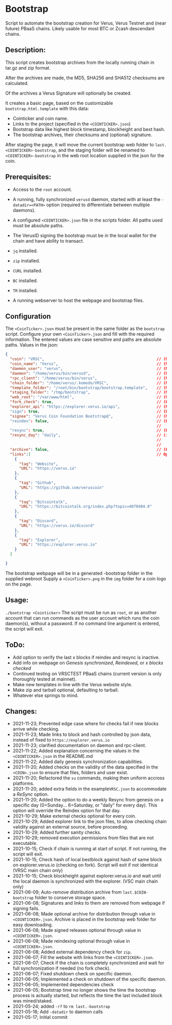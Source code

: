# Bootstrap
Script to automate the bootstrap creation for Verus, Verus Testnet and (near future) PBaaS chains. Likely usable for most BTC or Zcash descendant chains.

## Description:
This script creates bootstrap archives from the locally running chain in tar.gz and zip format.

After the archives are made, the MD5, SHA256 and SHA512 checksums are calculated.

Of the archives a Verus Signature will optionally be created.

It creates a basic page, based on the customizable `bootstrap.html.template` with this data:
 - Cointicker and coin name.
 - Links to the project (specified in the `<COINTICKER>.json`)
 - Bootstrap data like highest block timestamp, blockheight and best hash.
 - The bootstrap archives, their checksums and (optional) signature.

After staging the page, it will move the current bootstrap web folder to `last.<COINTICKER>-bootstrap`, and the staging folder will be renamed to `<COINTICKER>-bootstrap` in the web root location supplied in the json for the coin.

## Prerequisites:
 - Access to the `root` account.
 - A running, fully synchronized `verusd` daemon, started with at least the `-datadir=<PATH>` option (required to differentiate between multiple daemons).
 - A configured `<COINTICKER>.json` file in the scripts folder. All paths used must be absolute paths.
 - The VerusID signing the bootstrap must be in the local wallet for the chain and have ability to transact.
 - `jq` installed.
 - `zip` installed.
 - `CURL` installed.
 - `BC` installed.
 - `TR` installed.

 - A running webserver to host the webpage and bootstrap files.

## Configuration
The `<CoinTicker>.json` must be present in the same folder as the `bootstrap` script. Configure your own `<CoinTicker>.json` and fill with the required information. The entered values are case sensitive and paths are absolute paths.
Values in the json:
```json
{
  "coin": "VRSC",                                                 // (Mandatory) The genarlly accepted cointicker
  "coin_name": "Verus",                                           // (Mandatory) The name for the chain
  "daemon_user": "verus",                                         // (Mandatory) The linux user that is running the coin daemon
  "daemon": "/home/verus/bin/verusd",                             // (Mandatory) The complete path to (and including) the coindeamon, DO NOT ADD ANY PARAMETERS
  "rpc_client": "/home/verus/bin/verus",                          // (Mandatory) The complete path to (and including) the RPC client, DO NOT ADD ANY PARAMETERS
  "chain_folder": "/home/verus/.komodo/VRSC",                     // (Mandatory) The complate path to the chain data
  "template_folder": "/root/bin/bootstrap/bootstrap.template",    // (Mandatory) The complete path to the template for the website
  "staging_folder": "/tmp/bootstrap",                             // (Mandatory) The complete path to the temporary staging folder
  "web_root": "/var/www/html",                                    // (Mandatory) The complete path to the webroot of the webserver
  "fork_check": true,                                             // (Boolean)   If true do external checks to the link supplied in "explorer_api"
  "explorer_api": "https://explorer.verus.io/api",                // (Mandatory when "fork_check": true) URL to the external API endpoint
  "sign": true,                                                   // (Boolean)   Whether to sign the archive with a VerusID
  "signee": "Verus Coin Foundation Bootstrap@",                   // (Mandatory when "sign": true) The ID on the chain to sign
  "reindex": false,                                               // (Boolean)   When true, the chain will reindex after bootstrap creation.
                                                                  //             This value is overridden by "resync": true
  "resync": true,                                                 // (Boolean)   Synchronize the chain from genesis after bootstrap generation
  "resync_day": "daily",                                          // (integer or text) Text "daily" will trigger a resync on any weekday
                                                                  //                   Number 0-6 will trigger the resync ONLY on that weekday
                                                                  //                   0=Sunday, 1=Monday, ... , 6=Saturday
  "archive": false,                                               // (Boolean)   After finishing bootstrap, create a "COIN-bootstrap.tar" in the standard webfolder
  "links":[                                                       // Optional:   "tag" and "URL" pairs included in the bootstrap webpage
    {
      "tag": "Website",
      "URL": "https://verus.io"
    },
    {
      "tag": "Github",
      "URL": "https://github.com/veruscoin"
    },
    {
      "tag": "Bitcointalk",
      "URL": "https://bitcointalk.org/index.php?topic=4070404.0"
    },
    {
      "tag": "Discord",
      "URL": "https://verus.io/discord"
    },
    {
      "tag": "Explorer",
      "URL": "https://explorer.verus.io"
    }
  ]

}

```
The bootstrap webpage will be in a generated <COIN>-bootstrap folder in the supplied webroot
Supply a `<CoinTicker>.png` in the `img` folder for a coin logo on the page.

## Usage:
`./bootstrap <Cointicker>`
The script must be run as `root`, or as another account that can run commands as the user account which runs the coin daemon(s), without a password.
If no command line argument is entered, the script will exit.

## ToDo:
 - Add option to verify the last x blocks if reindex and resync is inactive.
 - Add info on webpage on *Genesis synchronized*, *Reindexed*, or *x blocks checked*
 - Continued testing on VRSCTEST PBaaS chains (current version is only thoroughly tested at mainnet).
 - Make new templates in line with the Verus website style.
 - Make zip and tarball optional, defaulting to tarball.
 - Whatever else springs to mind.


## Changes:
 - 2021-11-23; Prevented edge case where for checks fail if new blocks arrive while checking.
 - 2021-11-23; Made links to block and hash controlled by json data, instead of fixed to `https://explorer.verus.io`
 - 2021-11-23; clarified documentation on daemon and rpc-client.
 - 2021-11-22; Added explanation concerning the values in the `<COINTICKER>.json` in the README.md
 - 2021-11-22; Added daily genesis synchronization capabilities.
 - 2021-11-20; Added checks on the validity of the data specified in the `<COIN>.json` to ensure that files, folders and user exist.
 - 2021-11-20; Refactored the `su` commands, making then uniform accross platforms.
 - 2021-11-20; added extra fields in the example`VRSC.json` to accommodate a *ReSync* option.
 - 2021-11-20; Added the option to do a weekly Resync from genesis on a specific day (0=Sunday... 6=Saturday, or "daily" for every day). This option will override the Reindex option for that day.
 - 2021-10-29; Make external checks optional for every coin.
 - 2021-10-29; Added explorer link to the json files, to allow checking chain validity against an external source, before proceeding.
 - 2021-10-29; Added further sanity checks.
 - 2021-10-29; removed execution permissions from files that are not executable.
 - 2021-10-15; Check if chain is running at start of script. If not running, the script will exit.
 - 2021-10-15; Check hash of local bestblock against hash of same block on explorer.verus.io (checking on fork). Script will exit if not identical (VRSC main chain only)
 - 2021-10-15; Check blockheight against explorer.verus.io and wait until the local daemon is synchronized with the explorer. (VSC main chain only)
 - 2021-06-09; Auto-remove distribution archive from `last.$COIN-bootstrap` folder to conserve storage space.
 - 2021-06-08; Signatures and links to them are removed from webpage if signing fails.
 - 2021-06-08; Made optional archive for distribution through value in `<COINTICKER>.json`. Archive is placed in the bootstrap web folder for easy downloading.
 - 2021-06-08; Made signed releases optional through value in `<COINTICKER>.json`.
 - 2021-06-08; Made reindexing optional through value in `<COINTICKER>.json`.
 - 2021-06-08; Added external dependency check for `zip`.
 - 2021-06-07; Fill the website with links from the `<COINTICKER>.json`.
 - 2021-06-07; Check if the chain is completely synchronized and wait for full synchronization if needed (no fork check).
 - 2021-06-07; Fixed shutdown check on specific daemon.
 - 2021-06-05; Implemented a check on shutdown of the specific daemon.
 - 2021-06-05; Implemented dependencies check
 - 2021-06-05; Bootstrap time no longer shows the time the bootstrap process is actually started, but reflects the time the last included block was mined/staked.
 - 2021-05-24; added `-rf` to `rm last.-bootstrap`
 - 2021-05-18; Add `-datadir` to daemon calls
 - 2021-05-17; Initial commit
